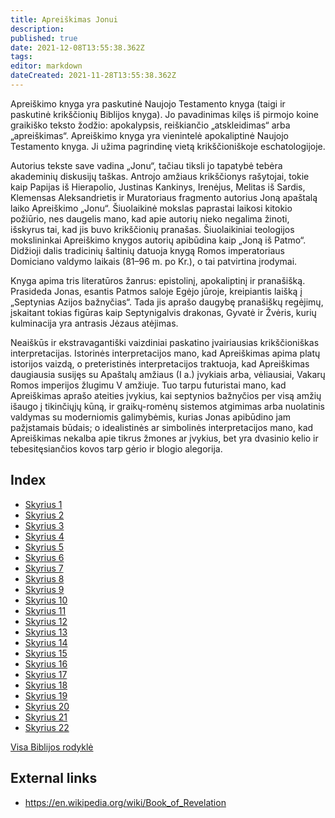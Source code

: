 ```yaml
---
title: Apreiškimas Jonui
description: 
published: true
date: 2021-12-08T13:55:38.362Z
tags: 
editor: markdown
dateCreated: 2021-11-28T13:55:38.362Z
---
```


Apreiškimo knyga yra paskutinė Naujojo Testamento knyga (taigi ir paskutinė krikščionių Biblijos knyga). Jo pavadinimas kilęs iš pirmojo koine graikiško teksto žodžio: apokalypsis, reiškiančio „atskleidimas“ arba „apreiškimas“. Apreiškimo knyga yra vienintelė apokaliptinė Naujojo Testamento knyga. Ji užima pagrindinę vietą krikščioniškoje eschatologijoje.

Autorius tekste save vadina „Jonu“, tačiau tiksli jo tapatybė tebėra akademinių diskusijų taškas. Antrojo amžiaus krikščionys rašytojai, tokie kaip Papijas iš Hierapolio, Justinas Kankinys, Irenėjus, Melitas iš Sardis, Klemensas Aleksandrietis ir Muratoriaus fragmento autorius Joną apaštalą laiko Apreiškimo „Jonu“. Šiuolaikinė mokslas paprastai laikosi kitokio požiūrio, nes daugelis mano, kad apie autorių nieko negalima žinoti, išskyrus tai, kad jis buvo krikščionių pranašas. Šiuolaikiniai teologijos mokslininkai Apreiškimo knygos autorių apibūdina kaip „Joną iš Patmo“. Didžioji dalis tradicinių šaltinių datuoja knygą Romos imperatoriaus Domiciano valdymo laikais (81–96 m. po Kr.), o tai patvirtina įrodymai.

Knyga apima tris literatūros žanrus: epistolinį, apokaliptinį ir pranašišką. Prasideda Jonas, esantis Patmos saloje Egėjo jūroje, kreipiantis laišką į „Septynias Azijos bažnyčias“. Tada jis aprašo daugybę pranašiškų regėjimų, įskaitant tokias figūras kaip Septynigalvis drakonas, Gyvatė ir Žvėris, kurių kulminacija yra antrasis Jėzaus atėjimas.

Neaiškūs ir ekstravagantiški vaizdiniai paskatino įvairiausias krikščioniškas interpretacijas. Istorinės interpretacijos mano, kad Apreiškimas apima platų istorijos vaizdą, o preteristinės interpretacijos traktuoja, kad Apreiškimas daugiausia susijęs su Apaštalų amžiaus (I a.) įvykiais arba, vėliausiai, Vakarų Romos imperijos žlugimu V amžiuje. Tuo tarpu futuristai mano, kad Apreiškimas aprašo ateities įvykius, kai septynios bažnyčios per visą amžių išaugo į tikinčiųjų kūną, ir graikų-romėnų sistemos atgimimas arba nuolatinis valdymas su moderniomis galimybėmis, kurias Jonas apibūdino jam pažįstamais būdais; o idealistinės ar simbolinės interpretacijos mano, kad Apreiškimas nekalba apie tikrus žmones ar įvykius, bet yra dvasinio kelio ir tebesitęsiančios kovos tarp gėrio ir blogio alegorija.

## Index

- [Skyrius 1](/lt/Bible/Revelation/1)
- [Skyrius 2](/lt/Bible/Revelation/2)
- [Skyrius 3](/lt/Bible/Revelation/3)
- [Skyrius 4](/lt/Bible/Revelation/4)
- [Skyrius 5](/lt/Bible/Revelation/5)
- [Skyrius 6](/lt/Bible/Revelation/6)
- [Skyrius 7](/lt/Bible/Revelation/7)
- [Skyrius 8](/lt/Bible/Revelation/8)
- [Skyrius 9](/lt/Bible/Revelation/9)
- [Skyrius 10](/lt/Bible/Revelation/10)
- [Skyrius 11](/lt/Bible/Revelation/11)
- [Skyrius 12](/lt/Bible/Revelation/12)
- [Skyrius 13](/lt/Bible/Revelation/13)
- [Skyrius 14](/lt/Bible/Revelation/14)
- [Skyrius 15](/lt/Bible/Revelation/15)
- [Skyrius 16](/lt/Bible/Revelation/16)
- [Skyrius 17](/lt/Bible/Revelation/17)
- [Skyrius 18](/lt/Bible/Revelation/18)
- [Skyrius 19](/lt/Bible/Revelation/19)
- [Skyrius 20](/lt/Bible/Revelation/20)
- [Skyrius 21](/lt/Bible/Revelation/21)
- [Skyrius 22](/lt/Bible/Revelation/22)


[Visa Biblijos rodyklė](/lt/index/bible)


## External links

- https://en.wikipedia.org/wiki/Book_of_Revelation